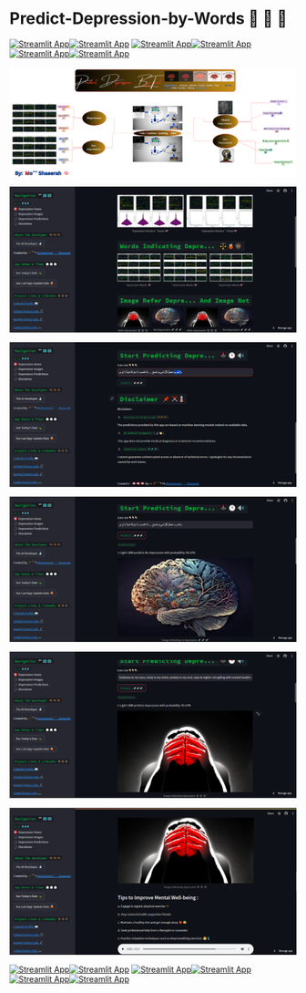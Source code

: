 # Predict-Depression-by-Words 🚥 🚥 🚥


[![Streamlit App](https://static.streamlit.io/badges/streamlit_badge_white.svg)](https://mo-shaeerah-depression-prediction-based-on-text.streamlit.app/)[![Streamlit App](https://static.streamlit.io/badges/streamlit_badge_red.svg)](https://mo-shaeerah-depression-prediction-based-on-text.streamlit.app/) [![Streamlit App](https://static.streamlit.io/badges/streamlit_badge_white.svg)](https://mo-shaeerah-depression-prediction-based-on-text.streamlit.app/)[![Streamlit App](https://static.streamlit.io/badges/streamlit_badge_red.svg)](https://mo-shaeerah-depression-prediction-based-on-text.streamlit.app/) [![Streamlit App](https://static.streamlit.io/badges/streamlit_badge_white.svg)](https://mo-shaeerah-depression-prediction-based-on-text.streamlit.app/)[![Streamlit App](https://static.streamlit.io/badges/streamlit_badge_red.svg)](https://mo-shaeerah-depression-prediction-based-on-text.streamlit.app/)


![project image](...Images/Project-Image.png)



![project image](...Images/6.png)

![project image](...Images/7.png)

![project image](...Images/8.png)

![project image](...Images/9.png)

![project image](...Images/10.png)



[![Streamlit App](https://static.streamlit.io/badges/streamlit_badge_white.svg)](https://mo-shaeerah-depression-prediction-based-on-text.streamlit.app/)[![Streamlit App](https://static.streamlit.io/badges/streamlit_badge_red.svg)](https://mo-shaeerah-depression-prediction-based-on-text.streamlit.app/) [![Streamlit App](https://static.streamlit.io/badges/streamlit_badge_white.svg)](https://mo-shaeerah-depression-prediction-based-on-text.streamlit.app/)[![Streamlit App](https://static.streamlit.io/badges/streamlit_badge_red.svg)](https://mo-shaeerah-depression-prediction-based-on-text.streamlit.app/) [![Streamlit App](https://static.streamlit.io/badges/streamlit_badge_white.svg)](https://mo-shaeerah-depression-prediction-based-on-text.streamlit.app/)[![Streamlit App](https://static.streamlit.io/badges/streamlit_badge_red.svg)](https://mo-shaeerah-depression-prediction-based-on-text.streamlit.app/)

